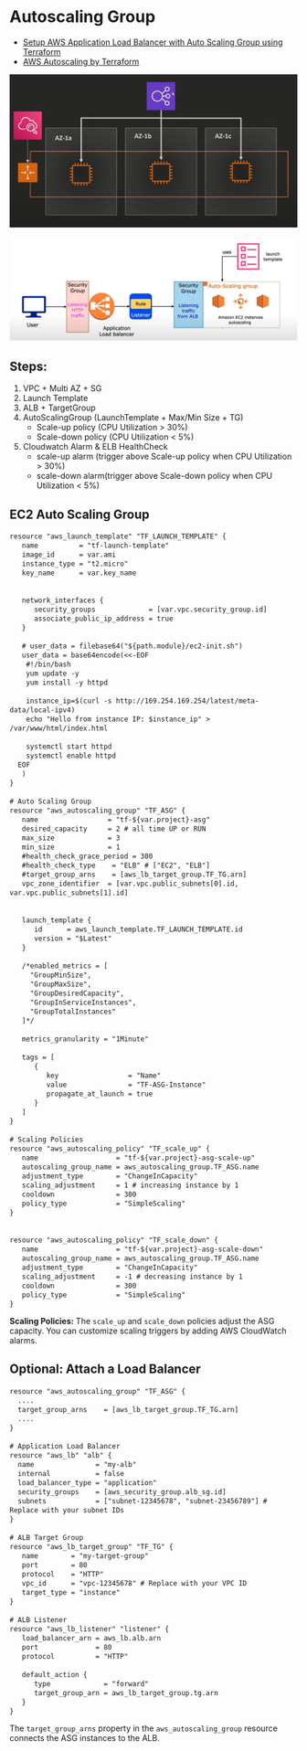 # Autoscaling Group
- [Setup AWS Application Load Balancer with Auto Scaling Group using Terraform](https://www.youtube.com/watch?v=1m54kzfjGtM)
- [AWS Autoscaling by Terraform](https://www.youtube.com/watch?v=9Z0heLHN2Xk)

![vpc.png](autoscaling_dlt.png)

![img.png](../../diagrams/autoscaling.png)

## Steps:
1. VPC + Multi AZ + SG
2. Launch Template
3. ALB + TargetGroup
4. AutoScalingGroup (LaunchTemplate + Max/Min Size + TG)
   - Scale-up policy   (CPU Utilization > 30%)
   - Scale-down policy (CPU Utilization < 5%)
5. Cloudwatch Alarm & ELB HealthCheck
   - scale-up alarm (trigger above Scale-up policy when CPU Utilization > 30%)
   - scale-down alarm(trigger above Scale-down policy when CPU Utilization < 5%)



## EC2 Auto Scaling Group
````hcl
resource "aws_launch_template" "TF_LAUNCH_TEMPLATE" {
   name          = "tf-launch-template"
   image_id      = var.ami
   instance_type = "t2.micro"
   key_name      = var.key_name


   network_interfaces {
      security_groups             = [var.vpc.security_group.id]
      associate_public_ip_address = true
   }

   # user_data = filebase64("${path.module}/ec2-init.sh")
   user_data = base64encode(<<-EOF
    #!/bin/bash
    yum update -y
    yum install -y httpd

    instance_ip=$(curl -s http://169.254.169.254/latest/meta-data/local-ipv4)
    echo "Hello from instance IP: $instance_ip" > /var/www/html/index.html

    systemctl start httpd
    systemctl enable httpd
  EOF
   )
}

# Auto Scaling Group
resource "aws_autoscaling_group" "TF_ASG" {
   name                 = "tf-${var.project}-asg"
   desired_capacity     = 2 # all time UP or RUN
   max_size             = 3
   min_size             = 1
   #health_check_grace_period = 300
   #health_check_type    = "ELB" # ["EC2", "ELB"]
   #target_group_arns    = [aws_lb_target_group.TF_TG.arn]
   vpc_zone_identifier  = [var.vpc.public_subnets[0].id, var.vpc.public_subnets[1].id]


   launch_template {
      id      = aws_launch_template.TF_LAUNCH_TEMPLATE.id
      version = "$Latest"
   }

   /*enabled_metrics = [
     "GroupMinSize",
     "GroupMaxSize",
     "GroupDesiredCapacity",
     "GroupInServiceInstances",
     "GroupTotalInstances"
   ]*/

   metrics_granularity = "1Minute"

   tags = [
      {
         key                 = "Name"
         value               = "TF-ASG-Instance"
         propagate_at_launch = true
      }
   ]
}

# Scaling Policies
resource "aws_autoscaling_policy" "TF_scale_up" {
   name                   = "tf-${var.project}-asg-scale-up"
   autoscaling_group_name = aws_autoscaling_group.TF_ASG.name
   adjustment_type        = "ChangeInCapacity"
   scaling_adjustment     = 1 # increasing instance by 1
   cooldown               = 300
   policy_type            = "SimpleScaling"
}


resource "aws_autoscaling_policy" "TF_scale_down" {
   name                   = "tf-${var.project}-asg-scale-down"
   autoscaling_group_name = aws_autoscaling_group.TF_ASG.name
   adjustment_type        = "ChangeInCapacity"
   scaling_adjustment     = -1 # decreasing instance by 1
   cooldown               = 300
   policy_type            = "SimpleScaling"
}
````
**Scaling Policies:** The `scale_up` and `scale_down` policies adjust the ASG capacity. You can customize scaling triggers by adding AWS CloudWatch alarms.


## Optional: Attach a Load Balancer
````hcl
resource "aws_autoscaling_group" "TF_ASG" {
  ....
  target_group_arns    = [aws_lb_target_group.TF_TG.arn]
  ....
}

# Application Load Balancer
resource "aws_lb" "alb" {
  name               = "my-alb"
  internal           = false
  load_balancer_type = "application"
  security_groups    = [aws_security_group.alb_sg.id]
  subnets            = ["subnet-12345678", "subnet-23456789"] # Replace with your subnet IDs
}

# ALB Target Group
resource "aws_lb_target_group" "TF_TG" {
   name        = "my-target-group"
   port        = 80
   protocol    = "HTTP"
   vpc_id      = "vpc-12345678" # Replace with your VPC ID
   target_type = "instance"
}

# ALB Listener
resource "aws_lb_listener" "listener" {
   load_balancer_arn = aws_lb.alb.arn
   port              = 80
   protocol          = "HTTP"

   default_action {
      type             = "forward"
      target_group_arn = aws_lb_target_group.tg.arn
   }
}
````
The `target_group_arns` property in the `aws_autoscaling_group` resource connects the ASG instances to the ALB.
